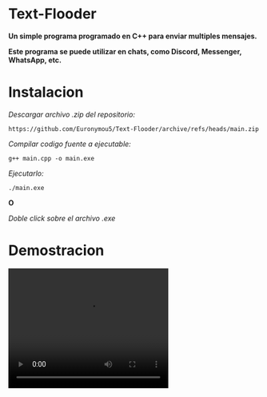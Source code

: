# Text-Flooder
**Un simple programa programado en C++ para enviar multiples mensajes.**

**Este programa se puede utilizar en chats, como Discord, Messenger, WhatsApp, etc.**

# Instalacion

*Descargar archivo .zip del repositorio:*

```
https://github.com/Euronymou5/Text-Flooder/archive/refs/heads/main.zip
```

*Compilar codigo fuente a ejecutable:*

```
g++ main.cpp -o main.exe
```

*Ejecutarlo:*

```
./main.exe
```

**O**

*Doble click sobre el archivo .exe*

# Demostracion

<video src="https://cdn.discordapp.com/attachments/995599976463859713/1162860311934681279/demostracion_text_flooder.mp4" width="320" height="240" controls>
  Tu navegador no soporta la reproducción de videos.
</video>
